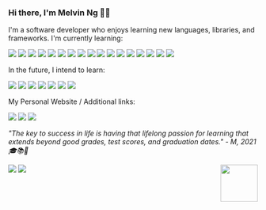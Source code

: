 ### Hi there, I'm Melvin Ng 👋🏻
<p>I'm a software developer who enjoys learning new languages, libraries, and frameworks. I'm currently learning: </p>
<p>
  <img src="https://img.shields.io/badge/HTML5-F16529?style=for-the-badge&logo=html5&logoColor=white" />
  <img src="https://img.shields.io/badge/CSS3-1572B6?style=for-the-badge&logo=css3&logoColor=white" />
  <img src="https://img.shields.io/badge/JavaScript-F7DF1E?style=for-the-badge&logo=javascript&logoColor=white" />
  <img src="https://img.shields.io/badge/Python-239120?style=for-the-badge&logo=python&logoColor=white" />
  <img src="https://img.shields.io/badge/GdScript-478CBF?style=for-the-badge&logo=godot-engine&logoColor=white" />
  <img src="https://img.shields.io/badge/MongoDB-4EA94B?style=for-the-badge&logo=mongodb&logoColor=white" />
  <img src="https://img.shields.io/badge/Express.js-404D59?style=for-the-badge&logo=node.js&logoColor=white"" />
  <img src="https://img.shields.io/badge/React-20232A?style=for-the-badge&logo=react&logoColor=61DAFB" />
  <img src="https://img.shields.io/badge/Node.js-43853D?style=for-the-badge&logo=node.js&logoColor=white" />
  <img src="https://img.shields.io/badge/Bootstrap-563D7C?style=for-the-badge&logo=bootstrap&logoColor=white" />
  <img src="https://img.shields.io/badge/Material%20UI-007FFF?style=for-the-badge&logo=mui&logoColor=white" />
  <img src="https://img.shields.io/badge/jQuery-0769AD?style=for-the-badge&logo=jquery&logoColor=white" />                       
  <img src="https://img.shields.io/badge/Flask-4A4A55?style=for-the-badge&logo=flask&logoColor=white" />
  <img src="https://img.shields.io/badge/next.js-000000?style=for-the-badge&logo=nextdotjs&logoColor=white" />
  <img src="https://img.shields.io/badge/firebase-ffca28?style=for-the-badge&logo=firebase&logoColor=black" />
  <img src="https://img.shields.io/badge/MySQL-478CBF?style=for-the-badge&logo=mysql&logoColor=white" />
  <img src="https://img.shields.io/badge/Git-F05032?style=for-the-badge&logo=git&logoColor=white" /> 
</p>
<p>In the future, I intend to learn: </p>
<p>      
  <img src="https://img.shields.io/badge/React_Native-20232A?style=for-the-badge&logo=react&logoColor=61DAFB" />  
  <img src="https://img.shields.io/badge/Ruby-CC342D?style=for-the-badge&logo=ruby&logoColor=white" />
  <img src="https://img.shields.io/badge/Ruby_on_Rails-CC0000?style=for-the-badge&logo=ruby-on-rails&logoColor=white" />
  <img src="https://img.shields.io/badge/Phaser.js-F15B2A?style=for-the-badge&logo=starship&logoColor=white" />
  <img src="https://img.shields.io/badge/GDevelop-007DB8?style=for-the-badge&logo=Gitee&logoColor=white" /> 
  <img src="https://img.shields.io/badge/TypeScript-007ACC?style=for-the-badge&logo=typescript&logoColor=white" /> 
  <img src="https://img.shields.io/badge/web3.js-F16822?style=for-the-badge&logo=web3.js&logoColor=white" />
</p>  
<p>My Personal Website / Additional links: </p>                                                                                                             
<p>
  <!-- target="_blank" does not work for github's README.md -->
  <a href="https://melvincwng.github.io/"><img src="https://img.shields.io/badge/Personal Site-100000?style=for-the-badge&logo=github&logoColor=white" /></a>
  <a href="https://app.pluralsight.com/profile/melvin-ng"><img src="https://img.shields.io/badge/Pluralsight-F15B2A?style=for-the-badge&logo=Pluralsight&logoColor=white" /></a>
  <a href="https://melvinng.itch.io/"><img src="https://img.shields.io/badge/Itch.io-FA5C5C?style=for-the-badge&logo=itchdotio&logoColor=white" /></a>                                                     
</p>                                                                                                                                            
<p><i>"The key to success in life is having that lifelong passion for learning that extends beyond good grades, test scores, and graduation dates." - M, 2021 🎓📚🤔</i></p>
<span>
  <img src="https://komarev.com/ghpvc/?username=melvincwng&color=brightgreen&label=Github Profile Views"/>
  <a href="https://github.com/login?return_to=https%3A%2F%2Fgithub.com%2Fmelvincwng">
    <img src="https://img.shields.io/github/followers/melvincwng.svg?style=social&label=Follow&maxAge=2592000"/>
  </a>                      
</span>

<span>
  <img src="https://github.com/melvincwng/movie-admin-app/blob/master/docs/img/success.gif" width="75" height="75" align="right"/>
</span>   
                                                                                                                                                   
<!-- <p>My Github Stats: </p> -->

<!-- [![Melvin's GitHub stats](https://github-readme-stats.vercel.app/api?username=melvincwng)](https://github.com/melvincwng/github-readme-stats) -->

<!--
**melvincwng/melvincwng** is a ✨ _special_ ✨ repository because its `README.md` (this file) appears on your GitHub profile.

Here are some ideas to get you started:

- 🔭 I’m currently working on ...
- 🌱 I’m currently learning ...
- 👯 I’m looking to collaborate on ...
- 🤔 I’m looking for help with ...
- 💬 Ask me about ...
- 📫 How to reach me: ...
- 😄 Pronouns: ...
- ⚡ Fun fact: ...
-->
